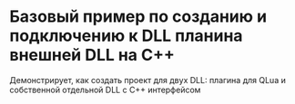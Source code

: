 # Базовый пример по созданию и подключению к DLL планина внешней DLL на C++

Демонстрирует, как создать проект для двух DLL: плагина для QLua и собственной отдельной DLL с C++ интерфейсом
